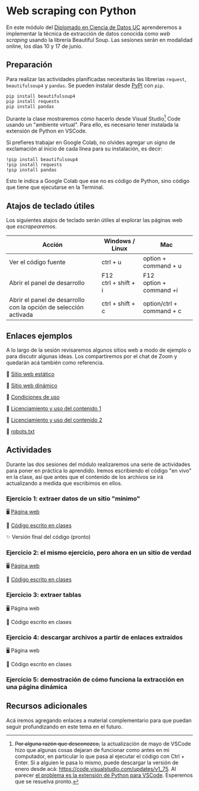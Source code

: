 # Web scraping con Python

En este módulo del [Diplomado en Ciencia de Datos UC](https://datascience.uc.cl/) aprenderemos a implementar la técnica de extracción de datos conocida como _web scraping_ usando la librería Beautiful Soup. Las sesiones serán en modalidad online, los días 10 y 17 de junio. 

## Preparación

Para realizar las actividades planificadas necesitarás las librerías `request`, `beautifulsoup4` y `pandas`. Se pueden instalar desde [PyPI](https://pypi.org/) con `pip`. 

```
pip install beautifulsoup4
pip install requests
pip install pandas
```

Durante la clase mostraremos cómo hacerlo desde Visual Studio[^1] Code usando un "ambiente virtual". Para ello, es necesario tener instalada la extensión de Python en VSCode. 

Si prefieres trabajar en Google Colab, no olvides agregar un signo de exclamación al inicio de cada línea para su instalación, es decir:

```
!pip install beautifulsoup4
!pip install requests
!pip install pandas
```
Esto le indica a Google Colab que ese no es código de Python, sino código que tiene que ejecutarse en la Terminal.

## Atajos de teclado útiles

Los siguientes atajos de teclado serán útiles al explorar las páginas web que _escrapearemos_.

| Acción | Windows / Linux | Mac |
|---|---|---|
| Ver el código fuente | ctrl +  u | option + command + u|
| Abrir el panel de desarrollo | F12<br/>ctrl + shift + i | F12<br/>option + command +i |
| Abrir el panel de desarrollo con la opción de selección activada | ctrl + shift + c | option/ctrl + command + c |



## Enlaces ejemplos

A lo largo de la sesión revisaremos algunos sitios web a modo de ejemplo o para discutir algunas ideas. Los compartiremos por el chat de Zoom y quedarán acá también como referencia.

:link: [Sitio web estático](https://datascience.uc.cl/que-es-ciencia-de-datos)

:link: [Sitio web dinámico](https://www.camara.cl/transparencia/asesoriasexternasgral.aspx)

:link: [Condiciones de uso](https://www.amazon.com/-/es/gp/help/customer/display.html?nodeId=508088&ref_=footer_cou) 

:link: [Licenciamiento y uso del contenido 1](http://programminghistorian.org/es/)

:link: [Licenciamiento y uso del contenido 2](https://prensa.presidencia.cl/)

:link: [robots.txt](https://memoriachilena.gob.cl/)


## Actividades

Durante las dos sesiones del módulo realizaremos una serie de actividades para poner en práctica lo aprendido. Iremos escribiendo el código "en vivo" en la clase, así que antes que el contenido de los archivos se irá actualizando a medida que escribimos en ellos. 

### Ejercicio 1: extraer datos de un sitio "mínimo"

:desktop_computer: [Página web](https://rivaquiroga.github.io/taller-web-scraping-python-2023/ejercicio-1.html)

:page_facing_up: [Código escrito en clases](https://www.dropbox.com/s/uhxmzj8uuamq9xz/ejercicio-1.py?dl=0)

:sparkles: Versión final del código (pronto)

### Ejercicio 2: el mismo ejercicio, pero ahora en un sitio de verdad

:desktop_computer: [Página web](http://programminghistorian.org/es/lecciones/)

:page_facing_up: [Código escrito en clases](https://www.dropbox.com/s/xuy2l9cs6j9rnq6/ejercicio-2.py?dl=0)

### Ejercicio 3: extraer tablas

:desktop_computer: Página web

:page_facing_up: Código escrito en clases

### Ejercicio 4: descargar archivos a partir de enlaces extraídos

:desktop_computer: Página web

:page_facing_up: Código escrito en clases

### Ejercicio 5: demostración de cómo funciona la extracción en una página dinámica

## Recursos adicionales

Acá iremos agregando enlaces a material complementario para que puedan seguir profundizando en este tema en el futuro.

[^1]:  ~~Por alguna razón que desconozco,~~ la actualización de mayo de VSCode hizo que algunas cosas dejaran de funcionar como antes en mi computador, en particular lo que pasa al ejecutar el código con Ctrl + Enter. Si a alguien le pasa lo mismo, puede descargar la versión de enero desde acá: https://code.visualstudio.com/updates/v1_75. Al parecer [el problema es la extensión de Python para VSCode](https://github.com/microsoft/vscode-python/issues/21393). Esperemos que se resuelva pronto.


